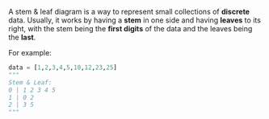 A stem & leaf diagram is a way to represent small collections of **discrete** data. Usually, it works by having a **stem** in one side and having **leaves** to its right, with the stem being the **first digits** of the data and the leaves being the **last**.

For example:
```python
data = [1,2,3,4,5,10,12,23,25]
"""
Stem & Leaf:
0 | 1 2 3 4 5
1 | 0 2
2 | 3 5
"""
```
